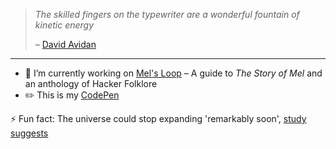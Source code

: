 <!-- ### Hi there 👋 -->

<!--
**tomerlichtash/tomerlichtash** is a ✨ _special_ ✨ repository because its `README.md` (this file) appears on your GitHub profile.

Here are some ideas to get you started:

- 🔭 I’m currently working on ...
- 🌱 I’m currently learning ...
- 👯 I’m looking to collaborate on ...
- 🤔 I’m looking for help with ...
- 💬 Ask me about ...
- 📫 How to reach me: ...
- 😄 Pronouns: ...
- ⚡ Fun fact: ...
-->

> *The skilled fingers on the typewriter are a wonderful fountain of kinetic energy*
> 
> – [David Avidan](https://www.asymptotejournal.com/poetry/david-avidan-five-poems/)

---

- 🔭 I’m currently working on [Mel's Loop](https://github.com/tomerlichtash/mels-loop) – A guide to _The Story of Mel_ and an anthology of Hacker Folklore
- ✏️ This is my [CodePen](https://codepen.io/loremipsum)

⚡ Fun fact: The universe could stop expanding 'remarkably soon', [study suggests](https://www.livescience.com/end-cosmic-expansion)
